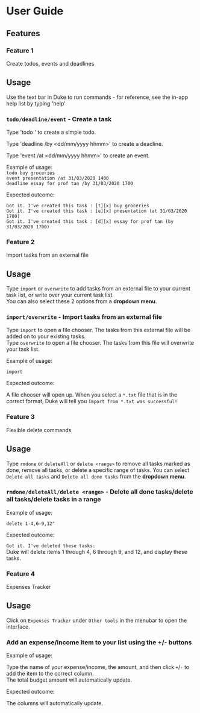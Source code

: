# User Guide

## Features 

### Feature 1 
Create todos, events and deadlines
## Usage
Use the text bar in Duke to run commands - for reference, see the in-app help
list by typing 'help'

### `todo/deadline/event` - Create a task

Type 'todo <name>' to create a simple todo. <br />

Type 'deadline <task> /by <dd/mm/yyyy hhmm>' to create a deadline. <br />

Type 'event <task> /at <dd/mm/yyyy hhmm>' to create an event. <br />


Example of usage: <br />
`todo buy groceries` <br />
`event presentation /at 31/03/2020 1400` <br />
`deadline essay for prof tan /by 31/03/2020 1700` <br />

Expected outcome:

`Got it. I've created this task :
 [t][x] buy groceries` <br />
`Got it. I've created this task :
 [e][x] presentation (at 31/03/2020 1700)` <br />
 `Got it. I've created this task :
  [d][x] essay for prof tan (by 31/03/2020 1700)` <br />
 
### Feature 2
Import tasks from an external file
## Usage
Type `import` or `overwrite` to add tasks from an external file to your current task list, or write over your current task list.
<br /> You can also select these 2 options from a **dropdown menu**.
### `import/overwrite` - Import tasks from an external file

Type `import` to open a file chooser. The tasks from this external file will be added on to your existing tasks. <br />
Type `overwrite` to open a file chooser. The tasks from this file will overwrite your task list.


Example of usage: 

`import`

Expected outcome:

A file chooser will open up. When you select a `*.txt` file that is in the correct format, Duke will tell you `Import from *.txt was successful!`



### Feature 3
Flexible delete commands
## Usage
Type `rmdone` or `deleteAll` or `delete <range>` to remove all tasks marked as done, remove 
all tasks, or delete a specific range of tasks. You can select `Delete all tasks` and `Delete all done tasks` from the **dropdown menu**.

### `rmdone/deleteAll/delete <range>` - Delete all done tasks/delete all tasks/delete tasks in a range



Example of usage: 

`delete 1-4,6-9,12"`

Expected outcome:

`Got it. I've deleted these tasks:` <br />
Duke will delete items 1 through 4, 6 through 9, and 12, and display these tasks.

### Feature 4
Expenses Tracker
## Usage
Click on `Expenses Tracker` under `Other tools` in the menubar to open the interface.
### Add an expense/income item to your list using the +/- buttons



Example of usage: 

Type the name of your expense/income, the amount, and then click `+`/`-` to add the item to the correct column.<br />
The total budget amount will automatically update.

Expected outcome:

The columns will automatically update.



